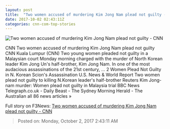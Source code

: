 ```yaml
---
layout: post
title:  "Two women accused of murdering Kim Jong Nam plead not guilty - CNN"
date: 2017-10-02 02:43:11Z
categories: cnn-com-top-stories
---
```


![Two women accused of murdering Kim Jong Nam plead not guilty - CNN](http://i2.cdn.cnn.com/cnnnext/dam/assets/170727100623-kim-jong-nam-suspects-split-super-tease.jpg)

CNN Two women accused of murdering Kim Jong Nam plead not guilty CNN Kuala Lumpur (CNN) Two young women pleaded not guilty in a Malaysian court Monday morning charged with the murder of North Korean leader Kim Jong Un's half-brother, Kim Jong Nam. In one of the most audacious assassinations of the 21st century, ... 2 Women Plead Not Guilty in N. Korean Scion's Assassination U.S. News & World Report Two women plead not guilty to killing N.Korean leader's half-brother Reuters Kim Jong-nam murder: Women plead not guilty in Malaysia trial BBC News Telegraph.co.uk - Daily Beast - The Sydney Morning Herald - The Australian all 86 news articles »


Full story on F3News: [Two women accused of murdering Kim Jong Nam plead not guilty - CNN](http://www.f3nws.com/n/BZnTc)

> Posted on: Monday, October 2, 2017 2:43:11 AM
